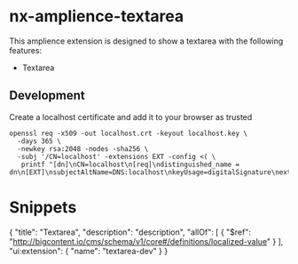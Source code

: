 # nx-amplience-textarea

This amplience extension is designed to show a textarea with the following features:

- Textarea

## Development

Create a localhost certificate and add it to your browser as trusted

```
openssl req -x509 -out localhost.crt -keyout localhost.key \
  -days 365 \
  -newkey rsa:2048 -nodes -sha256 \
  -subj '/CN=localhost' -extensions EXT -config <( \
   printf "[dn]\nCN=localhost\n[req]\ndistinguished_name = dn\n[EXT]\nsubjectAltName=DNS:localhost\nkeyUsage=digitalSignature\nextendedKeyUsage=serverAuth")
```
 
 # Snippets

{
  "title": "Textarea",
  "description": "description",
  "allOf": [
    {
      "$ref": "http://bigcontent.io/cms/schema/v1/core#/definitions/localized-value"
    }
  ],
  "ui:extension": {
    "name": "textarea-dev"
  }
}
